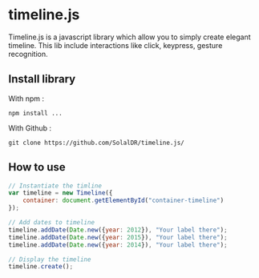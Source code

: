 # timeline.js

Timeline.js is a javascript library which allow you to simply create elegant timeline. This lib include interactions like click, keypress, gesture recognition. 

## Install library

With npm : 
```
npm install ...
```

With Github : 
```
git clone https://github.com/SolalDR/timeline.js/
```

## How to use

``` javascript
// Instantiate the timline
var timeline = new Timeline({
	container: document.getElementById("container-timeline")
}); 

// Add dates to timeline
timeline.addDate(Date.new({year: 2012}), "Your label there");
timeline.addDate(Date.new({year: 2015}), "Your label there");
timeline.addDate(Date.new({year: 2014}), "Your label there");

// Display the timeline
timeline.create();
```
